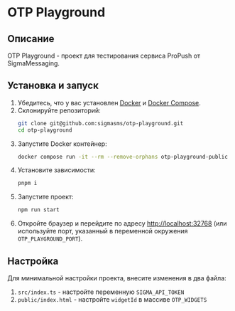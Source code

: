 # OTP Playground

## Описание
OTP Playground - проект для тестирования сервиса ProPush от SigmaMessaging.

## Установка и запуск

1. Убедитесь, что у вас установлен [Docker](https://www.docker.com/get-started) и [Docker Compose](https://docs.docker.com/compose/install/).
2. Склонируйте репозиторий:
    ```bash
    git clone git@github.com:sigmasms/otp-playground.git
    cd otp-playground
    ```
3. Запустите Docker контейнер:
    ```bash
    docker compose run -it --rm --remove-orphans otp-playground-public sh
    ```
4. Установите зависимости:
    ```bash
    pnpm i
    ```
5. Запустите проект:
    ```bash
    npm run start
    ```
6. Откройте браузер и перейдите по адресу [http://localhost:32768](http://localhost:32768) (или используйте порт, указанный в переменной окружения `OTP_PLAYGROUND_PORT`).

## Настройка

Для минимальной настройки проекта, внесите изменения в два файла:

1. `src/index.ts` - настройте переменную `SIGMA_API_TOKEN`
2. `public/index.html` - настройте `widgetId` в массиве `OTP_WIDGETS`